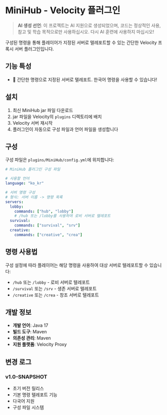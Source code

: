 # MiniHub - Velocity 플러그인

> **AI 생성 선언**: 이 프로젝트는 AI 지원으로 생성되었으며, 코드는 정상적인 사용, 참고 및 학습 목적으로만 사용하십시오. 다시 AI 훈련에 사용하지 마십시오!

구성된 명령을 통해 플레이어가 지정된 서버로 텔레포트할 수 있는 간단한 Velocity 프록시 서버 플러그인입니다.

## 기능 특성

- 🚀 간단한 명령으로 지정된 서버로 텔레포트. 한국어 명령을 사용할 수 있습니다!

## 설치

1. 최신 MiniHub jar 파일 다운로드
2. jar 파일을 Velocity의 `plugins` 디렉토리에 배치
3. Velocity 서버 재시작
4. 플러그인이 자동으로 구성 파일과 언어 파일을 생성합니다

## 구성

구성 파일은 `plugins/MiniHub/config.yml`에 위치합니다:

```yaml
# MiniHub 플러그인 구성 파일

# 사용할 언어
language: "ko_kr"

# 서버 명령 구성
# 형식: 서버 이름 -> 명령 목록
servers:
  lobby:
    commands: ["hub", "lobby"]
    # /hub 또는 /lobby를 사용하여 로비 서버로 텔레포트
  survival:
    commands: ["survival", "srv"]
  creative:
    commands: ["creative", "crea"]
```

## 명령 사용법

구성 설정에 따라 플레이어는 해당 명령을 사용하여 대상 서버로 텔레포트할 수 있습니다:

- `/hub` 또는 `/lobby` - 로비 서버로 텔레포트
- `/survival` 또는 `/srv` - 생존 서버로 텔레포트  
- `/creative` 또는 `/crea` - 창조 서버로 텔레포트

## 개발 정보

- **개발 언어**: Java 17
- **빌드 도구**: Maven
- **의존성 관리**: Maven
- **지원 플랫폼**: Velocity Proxy

## 변경 로그

### v1.0-SNAPSHOT
- 초기 버전 릴리스
- 기본 명령 텔레포트 기능
- 다국어 지원
- 구성 파일 시스템